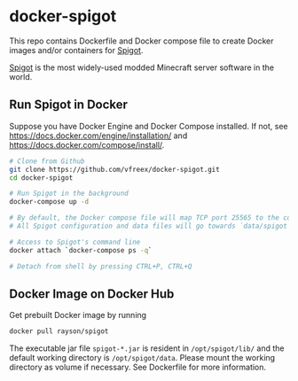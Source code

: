 # docker-spigot

This repo contains Dockerfile and Docker compose file to create Docker images
and/or containers for [Spigot].

[Spigot] is the most widely-used modded Minecraft server software in the world.

## Run Spigot in Docker

Suppose you have Docker Engine and Docker Compose installed.
If not, see <https://docs.docker.com/engine/installation/> and <https://docs.docker.com/compose/install/>. 

``` sh
# Clone from Github
git clone https://github.com/vfreex/docker-spigot.git
cd docker-spigot

# Run Spigot in the background
docker-compose up -d

# By default, the Docker compose file will map TCP port 25565 to the container
# All Spigot configuration and data files will go towards `data/spigot`

# Access to Spigot's command line
docker attach `docker-compose ps -q`

# Detach from shell by pressing CTRL+P, CTRL+Q

```

## Docker Image on Docker Hub

Get prebuilt Docker image by running

``` sh
docker pull rayson/spigot
```

The executable jar file `spigot-*.jar` is resident in `/opt/spigot/lib/`
and the default working directory is `/opt/spigot/data`.
Please mount the working directory as volume if necessary.
See Dockerfile for more information.

[Spigot]: https://www.spigotmc.org/wiki/about-spigot/
